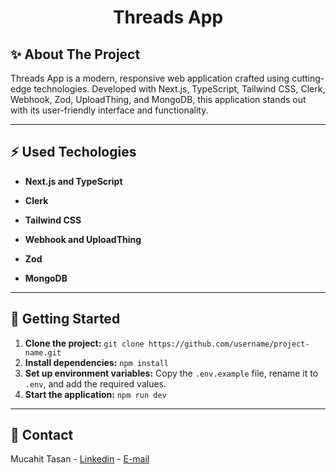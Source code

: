 <h1 align="center"> Threads App</h1>

<h2> ✨ About The Project</h2>

Threads App is a modern, responsive web application crafted using cutting-edge technologies. Developed with Next.js, TypeScript, Tailwind CSS, Clerk, Webhook, Zod, UploadThing, and MongoDB, this application stands out with its user-friendly interface and functionality.

----

## ⚡ Used Techologies
- **Next.js and TypeScript** 

- **Clerk**

- **Tailwind CSS** 

- **Webhook and UploadThing** 

- **Zod**

- **MongoDB** 

----

## 🚀 Getting Started

1. **Clone the project:** `git clone https://github.com/username/project-name.git`
2. **Install dependencies:** `npm install`
3. **Set up environment variables:** Copy the `.env.example` file, rename it to `.env`, and add the required values.
4. **Start the application:** `npm run dev`

----
  
  <h2> 📧 Contact </h2>

Mucahit Tasan - [Linkedin](https://www.linkedin.com/in/mucahittasan) - [E-mail](mailto:mucahittasan0@gmail.com)
